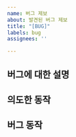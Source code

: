 ```yaml
---
name: 버그 제보
about: 발견된 버그 제보
title: "[BUG]"
labels: bug
assignees: ''

---
```


<!-- Assigness는 본인과, 버그가 발생된 기능 담당자를 추가합니다-->

## 버그에 대한 설명

## 의도한 동작

## 버그 동작
